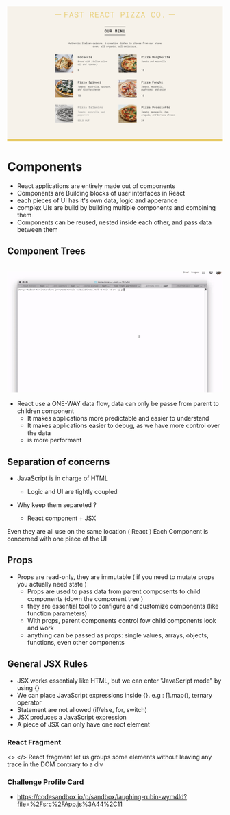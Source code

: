 <img src="./pizza.png" alt="site-preview" />

# Components

- React applications are entirely made out of components
- Components are Building blocks of user interfaces in React
- each pieces of UI has it's own data, logic and apperance
- complex UIs are build by building multiple components and combining them
- Components can be reused, nested inside each other, and pass data between them

## Component Trees

<br />
<img src="demo.gif" width="600"/>
<br />

- React use a ONE-WAY data flow, data can only be passe from parent to children component
  - It makes applications more predictable and easier to understand
  - It makes applications easier to debug, as we have more control over the data
  - is more performant

## Separation of concerns

- JavaScript is in charge of HTML

  - Logic and UI are tightly coupled

- Why keep them separeted ?
  - React component + JSX

Even they are all use on the same location ( React ) Each Component is concerned with one piece of the UI

## Props

- Props are read-only, they are immutable ( if you need to mutate props you actually need state )
  - Props are used to pass data from parent composents to child components (down the component tree )
  - they are essential tool to configure and customize components (like function parameters)
  - With props, parent components control fow child components look and work
  - anything can be passed as props: single values, arrays, objects, functions, even other components

## General JSX Rules

- JSX works essentialy like HTML, but we can enter "JavaScript mode" by using {}
- We can place JavaScript expressions inside {}. e.g : [].map(), ternary operator
- Statement are not allowed (if/else, for, switch)
- JSX produces a JavaScript expression
- A piece of JSX can only have one root element

### React Fragment

<> </> React fragment let us groups some elements without leaving any trace in the DOM contrary to a div

### Challenge Profile Card

- https://codesandbox.io/p/sandbox/laughing-rubin-wym4ld?file=%2Fsrc%2FApp.js%3A44%2C11
